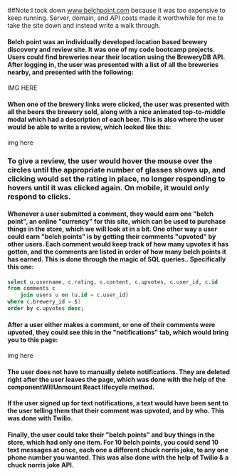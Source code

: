 ##Note:I took down www.belchpoint.com because it was too expensive to keep running. Server, domain,  and API costs made it worthwhile for me to take the site down and instead write a walk through. 

#### Belch point was an individually developed location based brewery discovery and review site. It was one of my code bootcamp projects. Users could find breweries near their location using the BreweryDB API. After logging in, the user was presented with a list of all the breweries nearby, and presented with the following: 

IMG HERE

#### When one of the brewery links were clicked, the user was presented with all the beers the brewery sold, along with a nice animated top-to-middle modal which had a description of each beer. This is also where the user would be able to write a review, which looked like this: 


img here

### To give a review, the user would hover the mouse over the circles until the appropriate number of glasses shows up, and clicking would set the rating in place, no longer responding to hovers until it was clicked again. On mobile, it would only respond to clicks. 


#### Whenever a user submitted a comment, they would earn one "belch point", an online "currency" for this site, which can be used to purchase things in the store, which we will look at in a bit. One other way a user could earn "belch points" is by getting their comments "upvoted" by other users. Each comment would keep track of how many upvotes it has gotten, and the comments are listed in order of how many belch points it has earned. This is done through the magic of SQL queries.. Specifically this one:
```sql
select u.username, c.rating, c.content, c.upvotes, c.user_id, c.id
from comments c
    join users u on (u.id = c.user_id)
where c.brewery_id = $1
order by c.upvotes desc;
```

#### After a user either makes a comment, or one of their comments were upvoted, they could see this in the "notifications" tab, which would bring you to this page: 

img here

#### The user does not have to manually delete notifications. They are deleted right after the user leaves the page, which was done with the help of the componentWillUnmount React lifecycle method. 

#### If the user signed up for text notifications, a text would have been sent to the user telling them that their comment was upvoted, and by who. This was done with Twilio. 

#### Finally, the user could take their "belch points" and buy things in the store, which had only one item. For 10 belch points, you could send 10 text messages at once, each one a different chuck norris joke, to any one phone number you wanted. This was also done with the help of Twilio & a chuck norris joke API. 

